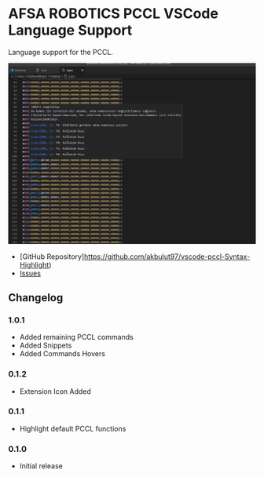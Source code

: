 # AFSA ROBOTICS PCCL VSCode Language Support

Language support for the PCCL.

![screenshot](https://github.com/akbulut97/vscode-pccl-Syntax-Highlight/blob/master/resources/PCCL_ScreenShot.png?raw=true)
* [GitHub Repository]https://github.com/akbulut97/vscode-pccl-Syntax-Highlight)
* [Issues](https://github.com/akbulut97/vscode-pccl-Syntax-Highlight/issues)

## Changelog

### 1.0.1
* Added remaining PCCL commands
* Added Snippets
* Added Commands Hovers

### 0.1.2
* Extension Icon Added

### 0.1.1

* Highlight default PCCL functions

### 0.1.0

* Initial release
